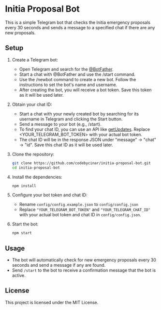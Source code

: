 # Initia Proposal Bot

This is a simple Telegram bot that checks the Initia emergency proposals every 30 seconds and sends a message to a specified chat if there are any new proposals.

## Setup

1. Create a Telegram bot:
   - Open Telegram and search for the [@BotFather](https://t.me/BotFather).
   - Start a chat with @BotFather and use the /start command.
   - Use the /newbot command to create a new bot. Follow the instructions to set the bot's name and username.
   - After creating the bot, you will receive a bot token. Save this token as it will be used later.

2. Obtain your chat ID:
   - Start a chat with your newly created bot by searching for its username in Telegram and clicking the Start button.
   - Send a message to your bot (e.g., /start).
   - To find your chat ID, you can use an API like [getUpdates](https://api.telegram.org/bot<YOUR_TELEGRAM_BOT_TOKEN>/getUpdates). Replace <YOUR_TELEGRAM_BOT_TOKEN> with your actual bot token.
   - The chat ID will be in the response JSON under "message" -> "chat" -> "id". Save this chat ID as it will be used later.

3. Clone the repository:
   ```sh
   git clone https://github.com/codebycinar/initia-proposal-bot.git
   cd initia-proposal-bot
   ```

4. Install the dependencies:
   ```sh
   npm install
   ```

5. Configure your bot token and chat ID:
   - Rename `config/config.example.json` to `config/config.json`
   - Replace `"YOUR_TELEGRAM_BOT_TOKEN"` and `"YOUR_TELEGRAM_CHAT_ID"` with your actual bot token and chat ID in `config/config.json`.

6. Start the bot:
   ```sh
   npm start
   ```

## Usage

- The bot will automatically check for new emergency proposals every 30 seconds and send a message if any are found.
- Send `/start` to the bot to receive a confirmation message that the bot is active.

## License

This project is licensed under the MIT License.
